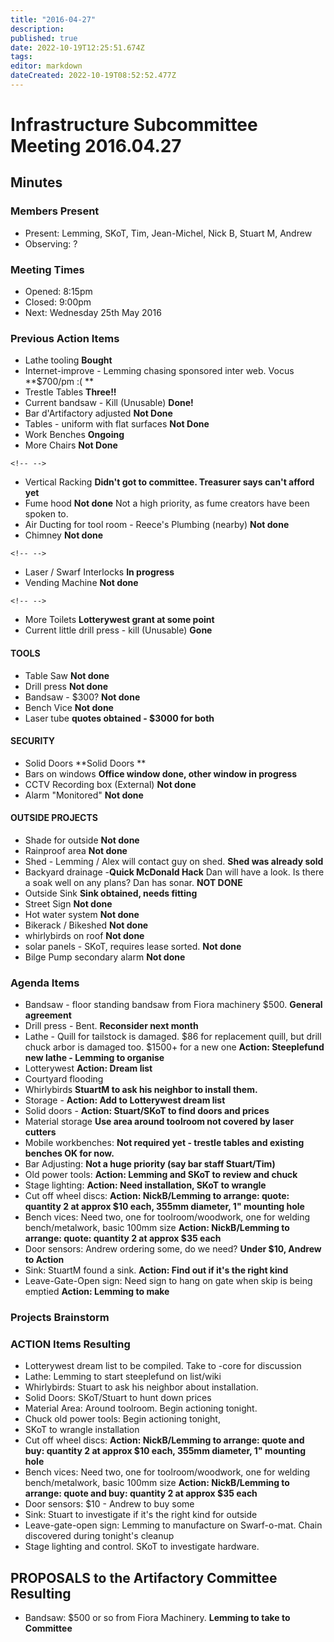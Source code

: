 ```yaml
---
title: "2016-04-27"
description: 
published: true
date: 2022-10-19T12:25:51.674Z
tags: 
editor: markdown
dateCreated: 2022-10-19T08:52:52.477Z
---
```


# Infrastructure Subcommittee Meeting 2016.04.27

## Minutes

### Members Present

-   Present: Lemming, SKoT, Tim, Jean-Michel, Nick B, Stuart M, Andrew
-   Observing: ?

### Meeting Times

-   Opened: 8:15pm
-   Closed: 9:00pm
-   Next: Wednesday 25th May 2016

### Previous Action Items

-   Lathe tooling **Bought**
-   Internet-improve - Lemming chasing sponsored inter web. Vocus \*\*\$700/pm :( \*\*
-   Trestle Tables **Three!!**
-   Current bandsaw - Kill (Unusable) **Done!**
-   Bar d'Artifactory adjusted **Not Done**
-   Tables - uniform with flat surfaces **Not Done**
-   Work Benches **Ongoing**
-   More Chairs **Not Done**

```{=html}
<!-- -->
```
-   Vertical Racking **Didn't got to committee. Treasurer says can't afford yet**
-   Fume hood **Not done** Not a high priority, as fume creators have been spoken to.
-   Air Ducting for tool room - Reece's Plumbing (nearby) **Not done**
-   Chimney **Not done**

```{=html}
<!-- -->
```
-   Laser / Swarf Interlocks **In progress**
-   Vending Machine **Not done**

```{=html}
<!-- -->
```
-   More Toilets **Lotterywest grant at some point**
-   Current little drill press - kill (Unusable) **Gone**

#### TOOLS

-   Table Saw **Not done**
-   Drill press **Not done**
-   Bandsaw - \$300? **Not done**
-   Bench Vice **Not done**
-   Laser tube **quotes obtained - \$3000 for both**

#### SECURITY

-   Solid Doors \*\*Solid Doors \*\*
-   Bars on windows **Office window done, other window in progress**
-   CCTV Recording box (External) **Not done**
-   Alarm "Monitored" **Not done**

#### OUTSIDE PROJECTS

-   Shade for outside **Not done**
-   Rainproof area **Not done**
-   Shed - Lemming / Alex will contact guy on shed. **Shed was already sold**
-   Backyard drainage -**Quick McDonald Hack** Dan will have a look. Is there a soak well on any plans? Dan has sonar. **NOT DONE**
-   Outside Sink **Sink obtained, needs fitting**
-   Street Sign **Not done**
-   Hot water system **Not done**
-   Bikerack / Bikeshed **Not done**
-   whirlybirds on roof **Not done**
-   solar panels - SKoT, requires lease sorted. **Not done**
-   Bilge Pump secondary alarm **Not done**

### Agenda Items

-   Bandsaw - floor standing bandsaw from Fiora machinery \$500. **General agreement**
-   Drill press - Bent. **Reconsider next month**
-   Lathe - Quill for tailstock is damaged. \$86 for replacement quill, but drill chuck arbor is damaged too. \$1500+ for a new one **Action: Steeplefund new lathe - Lemming to organise**
-   Lotterywest **Action: Dream list**
-   Courtyard flooding
-   Whirlybirds **StuartM to ask his neighbor to install them.**
-   Storage - **Action: Add to Lotterywest dream list**
-   Solid doors - **Action: Stuart/SKoT to find doors and prices**
-   Material storage **Use area around toolroom not covered by laser cutters**
-   Mobile workbenches: **Not required yet - trestle tables and existing benches OK for now.**
-   Bar Adjusting: **Not a huge priority (say bar staff Stuart/Tim)**
-   Old power tools: **Action: Lemming and SKoT to review and chuck**
-   Stage lighting: **Action: Need installation, SKoT to wrangle**
-   Cut off wheel discs: **Action: NickB/Lemming to arrange: quote: quantity 2 at approx \$10 each, 355mm diameter, 1" mounting hole**
-   Bench vices: Need two, one for toolroom/woodwork, one for welding bench/metalwork, basic 100mm size **Action: NickB/Lemming to arrange: quote: quantity 2 at approx \$35 each**
-   Door sensors: Andrew ordering some, do we need? **Under \$10, Andrew to Action**
-   Sink: StuartM found a sink. **Action: Find out if it's the right kind**
-   Leave-Gate-Open sign: Need sign to hang on gate when skip is being emptied **Action: Lemming to make**

### Projects Brainstorm

### ACTION Items Resulting

-   Lotterywest dream list to be compiled. Take to -core for discussion
-   Lathe: Lemming to start steeplefund on list/wiki
-   Whirlybirds: Stuart to ask his neighbor about installation.
-   Solid Doors: SKoT/Stuart to hunt down prices
-   Material Area: Around toolroom. Begin actioning tonight.
-   Chuck old power tools: Begin actioning tonight,
-   SKoT to wrangle installation
-   Cut off wheel discs: **Action: NickB/Lemming to arrange: quote and buy: quantity 2 at approx \$10 each, 355mm diameter, 1" mounting hole**
-   Bench vices: Need two, one for toolroom/woodwork, one for welding bench/metalwork, basic 100mm size **Action: NickB/Lemming to arrange: quote and buy: quantity 2 at approx \$35 each**
-   Door sensors: \$10 - Andrew to buy some
-   Sink: Stuart to investigate if it's the right kind for outside
-   Leave-gate-open sign: Lemming to manufacture on Swarf-o-mat. Chain discovered during tonight's cleanup
-   Stage lighting and control. SKoT to investigate hardware.

## PROPOSALS to the Artifactory Committee Resulting

-   Bandsaw: \$500 or so from Fiora Machinery. **Lemming to take to Committee**
